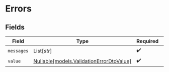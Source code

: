 # Errors


## Fields

| Field                                                                            | Type                                                                             | Required                                                                         | Description                                                                      |
| -------------------------------------------------------------------------------- | -------------------------------------------------------------------------------- | -------------------------------------------------------------------------------- | -------------------------------------------------------------------------------- |
| `messages`                                                                       | List[*str*]                                                                      | :heavy_check_mark:                                                               | N/A                                                                              |
| `value`                                                                          | [Nullable[models.ValidationErrorDtoValue]](../models/validationerrordtovalue.md) | :heavy_check_mark:                                                               | N/A                                                                              |